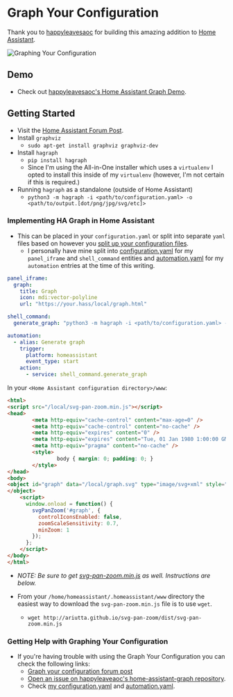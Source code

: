# Graph Your Configuration

Thank you to [happyleavesaoc](https://github.com/happyleavesaoc/home-assistant-graph) for building this amazing addition to [Home Assistant](https://home-assistant.io).

![Graphing Your Configuration](https://cloud.githubusercontent.com/assets/6786817/24590036/d69cbb3a-17aa-11e7-852a-3181f3776fa5.png "Graphing Your Configuration") 


## Demo
* Check out [happyleavesaoc's Home Assistant Graph Demo](https://happyleavesaoc.github.io/hagraph.html).

## Getting Started

* Visit the [Home Assistant Forum Post](https://community.home-assistant.io/t/graph-your-configuration/11092?u=brianjking).
* Install `graphviz`
	* `sudo apt-get install graphviz graphviz-dev`
* Install `hagraph`
	* `pip install hagraph` 
	* Since I'm using the All-in-One installer which uses a `virtualenv` I opted to install this inside of my `virtualenv` (however, I'm not certain if this is required.)
* Running `hagraph` as a standalone (outside of Home Assistant)
	* `python3 -m hagraph -i <path/to/configuration.yaml> -o <path/to/output.[dot/png/jpg/svg/etc]>`

### Implementing HA Graph in Home Assistant

* This can be placed in your `configuration.yaml` or split into separate `yaml` files based on however you [split up your configuration files](https://home-assistant.io/docs/configuration/splitting_configuration/).
	* I personally have mine split into [configuration.yaml](https://github.com/brianjking/hass-config/blob/master/configuration.yaml) for my `panel_iframe` and `shell_command` entities and [automation.yaml](https://github.com/brianjking/hass-config/blob/master/automation.yaml) for my `automation` entries at the time of this writing.

```yaml
panel_iframe:
  graph:
    title: Graph
    icon: mdi:vector-polyline
    url: "https://your.hass/local/graph.html"

shell_command:
  generate_graph: "python3 -m hagraph -i <path/to/configuration.yaml> -o <path/to/www/>graph.svg"

automation:
  - alias: Generate graph
    trigger:
      platform: homeassistant
      event_type: start
    action:
      - service: shell_command.generate_graph
 ```

 In your `<Home Assistant configuration directory>/www`:
```html
<html>
<script src="/local/svg-pan-zoom.min.js"></script>
<head>
        <meta http-equiv="cache-control" content="max-age=0" />
        <meta http-equiv="cache-control" content="no-cache" />
        <meta http-equiv="expires" content="0" />
        <meta http-equiv="expires" content="Tue, 01 Jan 1980 1:00:00 GMT" />
        <meta http-equiv="pragma" content="no-cache" />
        <style>
                body { margin: 0; padding: 0; }
        </style>
</head>
<body>
<object id="graph" data="/local/graph.svg" type="image/svg+xml" style="width: 100%; height: 100%; background-color: #E5E5E5">
</object>
    <script>
      window.onload = function() {
        svgPanZoom('#graph', {
          controlIconsEnabled: false,
          zoomScaleSensitivity: 0.7,
          minZoom: 1
        });
      };
    </script>
</body>
</html>
```

* *NOTE: Be sure to get [svg-pan-zoom.min.js](https://github.com/ariutta/svg-pan-zoom) as well. Instructions are below.*

* From your `/home/homeassistant/.homeassistant/www` directory the easiest way to download the `svg-pan-zoom.min.js` file is to use `wget`.
	* `wget http://ariutta.github.io/svg-pan-zoom/dist/svg-pan-zoom.min.js`

### Getting Help with Graphing Your Configuration

* If you're having trouble with using the Graph Your Configuration you can check the following links:
	* [Graph your configuration forum post](https://community.home-assistant.io/t/graph-your-configuration/11092?u=brianjking)
	* [Open an issue on happyleaveaoc's home-assistant-graph repository](https://github.com/happyleavesaoc/home-assistant-graph).
	* Check [my configuration.yaml](https://github.com/brianjking/hass-config/blob/master/configuration.yaml) and [automation.yaml](https://github.com/brianjking/hass-config/blob/master/automation.yaml).



